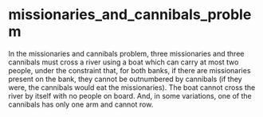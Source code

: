 # missionaries_and_cannibals_problem

In the missionaries and cannibals problem, three missionaries and three cannibals must cross a river using a boat which can carry at most two people, under the constraint that, for both banks, if there are missionaries present on the bank, they cannot be outnumbered by cannibals (if they were, the cannibals would eat the missionaries). The boat cannot cross the river by itself with no people on board. And, in some variations, one of the cannibals has only one arm and cannot row.
